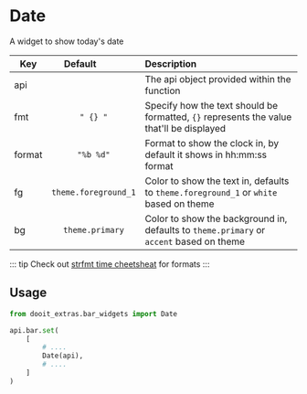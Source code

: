 # Date

A widget to show today's date

| Key|<div style="width: 100px">Default</div> |Description|
| ------------- | :----------------:  | :----------------------------------------------------------------------------------------|
| api           |                     | The api object provided within the function                                              |
| fmt           | `" {} "`            | Specify how the text should be formatted, `{}` represents the value that'll be displayed |
| format        | `"%b %d"`           | Format to show the clock in, by default it shows in hh:mm:ss format                      |
| fg            | `theme.foreground_1`| Color to show the text in, defaults to `theme.foreground_1` or `white` based on theme    |
| bg            | `theme.primary`     | Color to show the background in, defaults to `theme.primary` or `accent` based on theme  |

::: tip
Check out [strfmt time cheetsheat](https://strftime.org/) for formats
:::


## Usage

```python
from dooit_extras.bar_widgets import Date

api.bar.set( 
    [
        # ....
        Date(api),
        # ....
    ]
)
```
